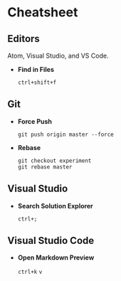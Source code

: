 # Cheatsheet

## Editors

Atom, Visual Studio, and VS Code.

- **Find in Files**

  `ctrl+shift+f`

## Git

- **Force Push**

  ```
  git push origin master --force
  ```

- **Rebase**

  ```
  git checkout experiment
  git rebase master
  ```

## Visual Studio

- **Search Solution Explorer**

  `ctrl+;`

## Visual Studio Code

- **Open Markdown Preview**

    `ctrl+k` `v`
